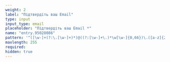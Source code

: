 ```yaml
---
weight: 2
label: "Підтвердіть ваш Email"
type: input
input_type: email
placeholder: "Підтвердіть ваш Email *"
name: "entry.95028086"
pattern: '^([\w-]+(?:\.[\w-]+)*)@((?:[\w-]+\.)*\w[\w-]{0,66})\.([a-z]{2,6}(?:\.[a-z]{2})?)$'
maxlength: 255
required:
hidden: true
---
```

